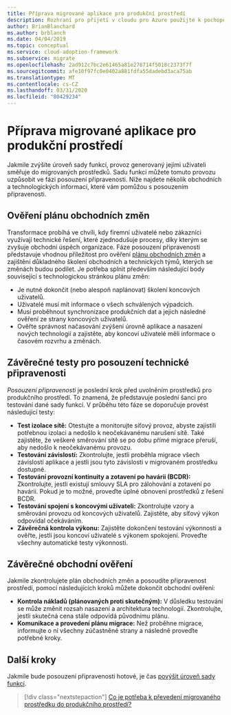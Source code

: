 ```yaml
---
title: Příprava migrované aplikace pro produkční prostředí
description: Rozhraní pro přijetí v cloudu pro Azure použijte k pochopení ověření, které je součástí přípravy migrované aplikace na produkční povýšení.
author: BrianBlanchard
ms.author: brblanch
ms.date: 04/04/2019
ms.topic: conceptual
ms.service: cloud-adoption-framework
ms.subservice: migrate
ms.openlocfilehash: 2ad912c7bc2e61465a81e278714f5018c2373f7f
ms.sourcegitcommit: afe10f97fc0e0402a881fdfa55dadebd3aca75ab
ms.translationtype: MT
ms.contentlocale: cs-CZ
ms.lasthandoff: 03/31/2020
ms.locfileid: "80429234"
---
```

# <a name="prepare-a-migrated-application-for-production-promotion"></a>Příprava migrované aplikace pro produkční prostředí

Jakmile zvýšíte úroveň sady funkcí, provoz generovaný jejími uživateli směřuje do migrovaných prostředků. Sadu funkcí můžete tomuto provozu uzpůsobit ve fázi posouzení připravenosti. Níže najdete několik obchodních a technologických informací, které vám pomůžou s posouzením připravenosti.

## <a name="validate-the-business-change-plan"></a>Ověření plánu obchodních změn

Transformace probíhá ve chvíli, kdy firemní uživatelé nebo zákazníci využívají technické řešení, které zjednodušuje procesy, díky kterým se zvyšuje obchodní úspěch organizace. Fáze posouzení připravenosti představuje vhodnou příležitost pro ověření [plánu obchodních změn](./business-change-plan.md) a zajištění důkladného školení obchodních a technických týmů, kterých se změnách budou podílet. Je potřeba splnit především následující body související s technologickou stránkou plánu změn:

- Je nutné dokončit (nebo alespoň naplánovat) školení koncových uživatelů.
- Uživatelé musí mít informace o všech schválených výpadcích.
- Musí proběhnout synchronizace produkčních dat a jejich následné ověření ze strany koncových uživatelů.
- Ověřte správnost načasování zvýšení úrovně aplikace a nasazení nových technologií a zajistěte, aby koncoví uživatelé měli informace o časovém rozvrhu a změnách.

## <a name="final-technical-readiness-tests"></a>Závěrečné testy pro posouzení technické připravenosti

*Posouzení připravenosti* je poslední krok před uvolněním prostředků pro produkčního prostředí. To znamená, že představuje poslední šanci pro testování dané sady funkcí. V průběhu této fáze se doporučuje provést následující testy:

- **Test izolace sítě:** Otestujte a monitorujte síťový provoz, abyste zajistili potřebnou izolaci a nedošlo k neočekávanému narušení sítě. Také zajistěte, že veškeré směrování sítě se po dobu přímé migrace přeruší, aby nedošlo k neočekávanému provozu.
- **Testování závislostí:** Zkontrolujte, jestli proběhla migrace všech závislostí aplikace a jestli jsou tyto závislosti v migrovaném prostředku dostupné.
- **Testování provozní kontinuity a zotavení po havárii (BCDR):** Zkontrolujte, jestli existují smlouvy SLA pro zálohování a zotavení po havárii. Pokud je to možné, proveďte úplné obnovení prostředků z řešení BCDR.
- **Testování spojení s koncovými uživateli:** Zkontrolujte vzory a směrování provozu od koncových uživatelů. Zajistěte, aby síťový výkon odpovídal očekáváním.
- **Závěrečná kontrola výkonu:** Zajistěte dokončení testování výkonnosti a ověřte, jestli jsou koncoví uživatelé s výkonem spokojení. Proveďte všechny automatické testy výkonnosti.

## <a name="final-business-validation"></a>Závěrečné obchodní ověření

Jakmile zkontrolujete plán obchodních změn a posoudíte připravenost prostředí, pomocí následujících kroků můžete dokončit obchodní ověření:

- **Kontrola nákladů (plánovaných proti skutečným):** V důsledku testování se může změnit rozsah nasazení a architektura technologií. Zkontrolujte, jestli skutečná cena stále odpovídá původnímu plánu.
- **Komunikace a provedení plánu migrace:** Než proběhne migrace, informujte o ní všechny zúčastněné strany a následně proveďte potřebné kroky.

## <a name="next-steps"></a>Další kroky

Jakmile bude posouzení připravenosti hotové, je čas [povýšit úroveň sady funkcí](./promote.md).

> [!div class="nextstepaction"]
> [Co je potřeba k převedení migrovaného prostředku do produkčního prostředí?](./promote.md)
